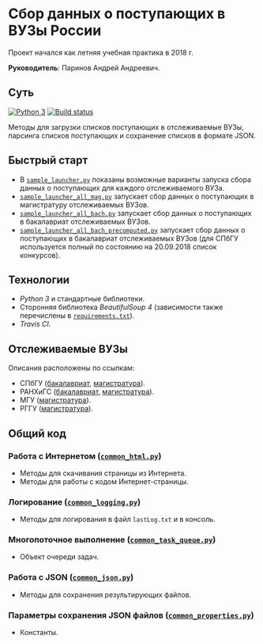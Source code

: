 # Сбор данных о поступающих в ВУЗы России
Проект начался как летняя учебная практика в 2018 г.

**Руководитель**: Паринов Андрей Андреевич.

## Суть
[![Python 3](https://img.shields.io/badge/python-3.6-blue.svg)](https://www.python.org/downloads/release/python-360/)
[![Build status](https://travis-ci.org/SerVB/abit-analytics.svg?master)](https://travis-ci.org/SerVB/abit-analytics)

Методы для загрузки списков поступающих в отслеживаемые ВУЗы, парсинга списков поступающих и сохранение списков в формате JSON.

## Быстрый старт
- В [`sample_launcher.py`](sample_launcher.py) показаны возможные варианты запуска сбора данных о поступающих для каждого отслеживаемого ВУЗа.
- [`sample_launcher_all_mag.py`](sample_launcher_all_mag.py) запускает сбор данных о поступающих в магистратуру отслеживаемых ВУЗов.
- [`sample_launcher_all_bach.py`](sample_launcher_all_bach.py) запускает сбор данных о поступающих в бакалавриат отслеживаемых ВУЗов.
- [`sample_launcher_all_bach_precomputed.py`](sample_launcher_all_bach_precomputed.py) запускает сбор данных о поступающих в бакалавриат отслеживаемых ВУЗов (для СПбГУ используется полный по состоянию на 20.09.2018 список конкурсов).

## Технологии
- *Python 3* и стандартные библиотеки.
- Сторонняя библиотека *BeautifulSoup 4* (зависимости также перечислены в [`requirements.txt`](requirements.txt)).
- *Travis CI*.

## Отслеживаемые ВУЗы
Описания расположены по ссылкам:
- СПбГУ ([бакалавриат](docs/spbu_bach.md), [магистратура](docs/spbu_mag.md)).
- РАНХиГС ([бакалавриат](docs/ranepa_bach.md), [магистратура](docs/ranepa_mag.md)).
- МГУ ([магистратура](docs/msu_mag.md)).
- РГГУ ([магистратура](docs/rggu_mag.md)).

## Общий код
### Работа с Интернетом ([`common_html.py`](common_html.py))
- Методы для скачивания страницы из Интернета.
- Методы для работы с кодом Интернет-страницы.

### Логирование ([`common_logging.py`](common_logging.py))
- Методы для логирования в файл `lastLog.txt` и в консоль.

### Многопоточное выполнение ([`common_task_queue.py`](common_task_queue.py))
- Объект очереди задач.

### Работа с JSON ([`common_json.py`](common_json.py))
- Методы для сохранения результирующих файлов.

### Параметры сохранения JSON файлов ([`common_properties.py`](common_properties.py))
- Константы.
